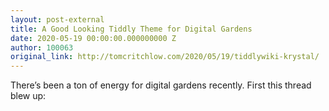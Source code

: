 ```yaml
---
layout: post-external
title: A Good Looking Tiddly Theme for Digital Gardens
date: 2020-05-19 00:00:00.000000000 Z
author: 100063
original_link: http://tomcritchlow.com/2020/05/19/tiddlywiki-krystal/
---
```


There’s been a ton of energy for digital gardens recently. First this thread blew up:

